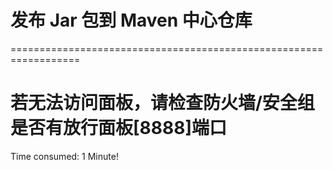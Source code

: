 # 发布 Jar 包到 Maven 中心仓库

==================================================================


若无法访问面板，请检查防火墙/安全组是否有放行面板[8888]端口
==================================================================
Time consumed: 1 Minute!

